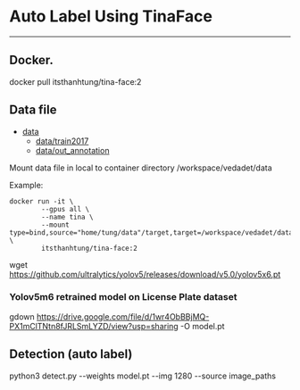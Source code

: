 # Auto Label Using TinaFace


------------
## Docker.
docker pull itsthanhtung/tina-face:2
## Data file
* [data](./data)
   * [data/train2017](./data/train2017)
   * [data/out_annotation](./data/out_annotation)
   
Mount data file in local to container directory /workspace/vedadet/data

Example: 
```shell
docker run -it \
		--gpus all \
		--name tina \
		--mount type=bind,source="home/tung/data"/target,target=/workspace/vedadet/data \
  		itsthanhtung/tina-face:2
```	

wget https://github.com/ultralytics/yolov5/releases/download/v5.0/yolov5x6.pt
### Yolov5m6 retrained model on License Plate dataset
gdown https://drive.google.com/file/d/1wr4ObBBjMQ-PX1mClTNtn8fJRLSmLYZD/view?usp=sharing -O model.pt
## Detection (auto label)
python3 detect.py --weights model.pt --img 1280 --source image_paths



